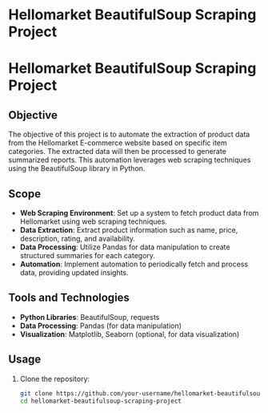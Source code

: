 # Hellomarket BeautifulSoup Scraping Project

# Hellomarket BeautifulSoup Scraping Project

## Objective

The objective of this project is to automate the extraction of product data from the Hellomarket E-commerce website based on specific item categories. The extracted data will then be processed to generate summarized reports. This automation leverages web scraping techniques using the BeautifulSoup library in Python.

## Scope

- **Web Scraping Environment**: Set up a system to fetch product data from Hellomarket using web scraping techniques.
- **Data Extraction**: Extract product information such as name, price, description, rating, and availability.
- **Data Processing**: Utilize Pandas for data manipulation to create structured summaries for each category.
- **Automation**: Implement automation to periodically fetch and process data, providing updated insights.

## Tools and Technologies

- **Python Libraries**: BeautifulSoup, requests
- **Data Processing**: Pandas (for data manipulation)
- **Visualization**: Matplotlib, Seaborn (optional, for data visualization)

## Usage

1. Clone the repository:
   ```bash
   git clone https://github.com/your-username/hellomarket-beautifulsoup-scraping-project.git
   cd hellomarket-beautifulsoup-scraping-project

